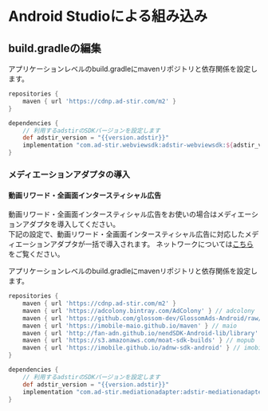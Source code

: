 # Android Studioによる組み込み

## build.gradleの編集
アプリケーションレベルのbuild.gradleにmavenリポジトリと依存関係を設定します。

```groovy hl_lines="5 9"
repositories {
    maven { url 'https://cdnp.ad-stir.com/m2' }
}

dependencies {
    // 利用するadstirのSDKバージョンを設定します
    def adstir_version = "{{version.adstir}}"
    implementation "com.ad-stir.webviewsdk:adstir-webviewsdk:${adstir_version}"
}
```

### メディエーションアダプタの導入


#### 動画リワード・全画面インタースティシャル広告
動画リワード・全画面インタースティシャル広告をお使いの場合はメディエーションアダプタを導入してください。  
下記の設定で、動画リワード・全画面インタースティシャル広告に対応したメディエーションアダプタが一括で導入されます。
ネットワークについては[こちら](../network/index.md)をご覧ください。


アプリケーションレベルのbuild.gradleにmavenリポジトリと依存関係を設定します。

```groovy hl_lines="12 16"
repositories {
    maven { url 'https://cdnp.ad-stir.com/m2' }
    maven { url 'https://adcolony.bintray.com/AdColony' } // adcolony
    maven { url 'https://github.com/glossom-dev/GlossomAds-Android/raw/master' } // adcorsa
    maven { url 'https://imobile-maio.github.io/maven' } // maio
    maven { url 'http://fan-adn.github.io/nendSDK-Android-lib/library' } // nend
    maven { url 'https://s3.amazonaws.com/moat-sdk-builds' } // mopub
    maven { url 'https://imobile.github.io/adnw-sdk-android' } // imobile
}

dependencies {
    // 利用するadstirのSDKバージョンを設定します
    def adstir_version = "{{version.adstir}}"
    implementation "com.ad-stir.mediationadapter:adstir-mediationadapter:${adstir_version}"
}
```
